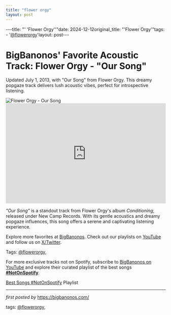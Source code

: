 ```yaml
---
title: "flower orgy"
layout: post
---
```

---title: "' 'Flower Orgy''"date: 2024-12-12original_title: "'Flower Orgy'"tags:  - '[@flowerorgy](/tags/flowerorgy/)'layout: post---<!-- Post Title --><h1 >BigBanonos' Favorite Acoustic Track: Flower Orgy - "Our Song"</h1> <!-- Introductory Text --><p >Updated July 1, 2013, with "Our Song" from Flower Orgy. This dreamy popgaze track delivers lush acoustic vibes, perfect for introspective listening.</p> <!-- Featured Image --><div > <img src="https://i.ytimg.com/vi/05rEZbKWnH4/hq720.jpg?sqp=-oaymwEhCK4FEIIDSFryq4qpAxMIARUAAAAAGAElAADIQj0AgKJD&rs=AOn4CLBsHzPdx1MoNDw7gak0SZZ7FMGISg" alt="Flower Orgy - Our Song" /></div> <!-- YouTube Video Embed --><div > <iframe width="100%" height="315" src="https://www.youtube.com/embed/yPHR5w87aAc" title="Flower Orgy - Our Song (Official Audio)" frameborder="0" allow="accelerometer; autoplay; encrypted-media; gyroscope; picture-in-picture; web-share" referrerpolicy="strict-origin-when-cross-origin" allowfullscreen></iframe></div> <!-- Song Information --><div > <p><em>"Our Song"</em> is a standout track from Flower Orgy's album <em>Conditioning</em>, released under New Camp Records. With its gentle acoustics and dreamy popgaze influences, this song offers a serene and captivating listening experience.</p></div> <!-- Footer Links --><div > <p>Explore more favorites at <a href="https://bigbanonos.com/" target="_blank">BigBanonos</a>. Check out our playlists on <a href="https://www.youtube.com/[@BigBanonos](/tags/BigBanonos/)" target="_blank">YouTube</a> and follow us on <a href="https://x.com/bigbanonos" target="_blank">X/Twitter</a>.</p></div> <!-- Tags --><p >Tags: [@flowerorgy](/tags/flowerorgy/),</p><!--Subscribe and Playlist Links--><div>    <p>For more exclusive tracks not on Spotify, subscribe to <a href="https://www.youtube.com/[@BigBanonos](/tags/BigBanonos/)" target="_blank">BigBanonos on YouTube</a> and explore their curated playlist of the best songs <strong>[#NotOnSpotify](/tags/NotOnSpotify/)</strong>.</p>    <p><a href="https://www.youtube.com/playlist?list=PLtuNtuTatqI0kFahUCbtbfenC_ET5O_tr" target="_blank">Best Songs [#NotOnSpotify](/tags/NotOnSpotify/) Playlist<br /></a></p></div><hr /><p><em>first posted by</em> <a href="https://bigbanonos.com/" rel="noopener" target="_new">https://bigbanonos.com/</a></p><p>tags: [@flowerorgy](/tags/flowerorgy/),</p>